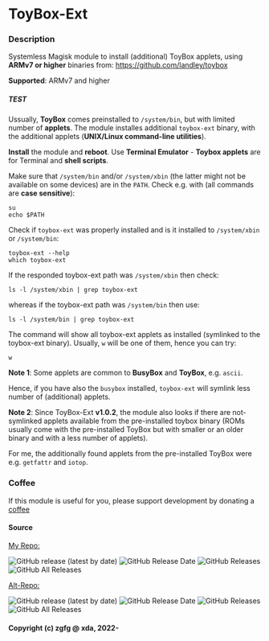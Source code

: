 # ToyBox-Ext

### Description
Systemless Magisk module
to install (additional) ToyBox applets, using **ARMv7 or higher** binaries from:
https://github.com/landley/toybox

**Supported**: ARMv7 and higher 

##### TEST

Ussually, **ToyBox** comes preinstalled to `/system/bin`, but with limited number of **applets**.
The module installes additional `toybox-ext` binary, with the additional applets (**UNIX/Linux command-line utilities**).

**Install** the module and **reboot**. Use **Terminal Emulator** - **Toybox applets** are for Terminal and **shell scripts**.

Make sure that `/system/bin` and/or `/system/xbin` (the latter might not be available on some devices) are in the `PATH`.
Check e.g. with (all commands are **case sensitive**):

```
su
echo $PATH
```

Check if `toybox-ext` was properly installed and is it installed to `/system/xbin` or `/system/bin`:

```
toybox-ext --help
which toybox-ext
```

If the responded toybox-ext path was `/system/xbin` then check:

```
ls -l /system/xbin | grep toybox-ext
```

whereas if the toybox-ext path was `/system/bin` then use:

```
ls -l /system/bin | grep toybox-ext
```

The command will show all toybox-ext applets as installed (symlinked to the toybox-ext binary).
Usually, `w` will be one of them, hence you can try:

```
w
```

**Note 1**: Some applets are common to **BusyBox** and **ToyBox**, e.g. `ascii`.

Hence, if you have also the `busybox` installed, `toybox-ext` will symlink less number of (additional) applets.

**Note 2**: Since ToyBox-Ext **v1.0.2**, the module also looks if there are not-symlinked applets available from the pre-installed toybox binary (ROMs usually come with the pre-installed ToyBox but with smaller or an older binary and with a less number of applets).

For me, the additionally found applets from the pre-installed ToyBox were e.g. `getfattr` and `iotop`.

### Coffee
If this module is useful for you, please support development by donating a [coffee](https://zgfg.github.io/PayPal.html)

#### Source 

[My Repo:](https://github.com/zgfg/ToyBox-Ext)

![GitHub release (latest by date)](https://img.shields.io/github/v/release/zgfg/ToyBox-Ext?label=Release&style=plastic) ![GitHub Release Date](https://img.shields.io/github/release-date/zgfg/ToyBox-Ext?label=Release%20Date&style=plastic) 
![GitHub Releases](https://img.shields.io/github/downloads/zgfg/ToyBox-Ext/latest/total?label=Downloads%20%28Latest%20Release%29&style=plastic)
![GitHub All Releases](https://img.shields.io/github/downloads/zgfg/ToyBox-Ext/total?label=Total%20Downloads%20%28All%20Releases%29&style=plastic)

[Alt-Repo:](https://github.com/Magisk-Modules-Alt-Repo/ToyBox-Ext)

![GitHub release (latest by date)](https://img.shields.io/github/v/release/Magisk-Modules-Alt-Repo/ToyBox-Ext?label=Release&style=plastic) ![GitHub Release Date](https://img.shields.io/github/release-date/Magisk-Modules-Alt-Repo/ToyBox-Ext?label=Release%20Date&style=plastic) 
![GitHub Releases](https://img.shields.io/github/downloads/Magisk-Modules-Alt-Repo/ToyBox-Ext/latest/total?label=Downloads%20%28Latest%20Release%29&style=plastic)
![GitHub All Releases](https://img.shields.io/github/downloads/Magisk-Modules-Alt-Repo/ToyBox-Ext/total?label=Total%20Downloads%20%28All%20Releases%29&style=plastic)

#### Copyright (c) zgfg @ xda, 2022-

